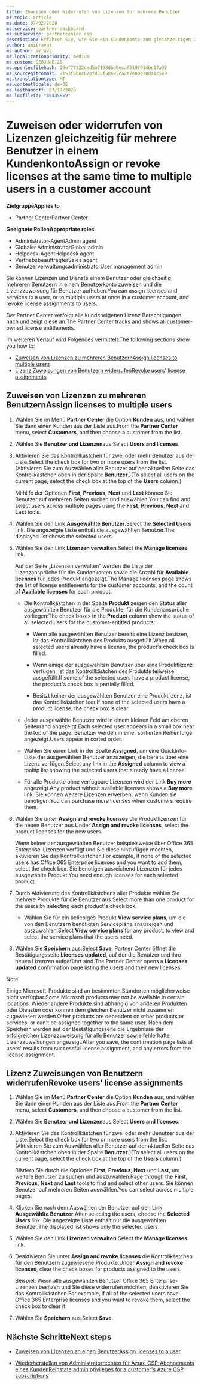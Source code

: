 ```yaml
---
title: Zuweisen oder Widerrufen von Lizenzen für mehrere Benutzer
ms.topic: article
ms.date: 07/02/2020
ms.service: partner-dashboard
ms.subservice: partnercenter-csp
description: Erfahren Sie, wie Sie ein Kundenkonto zum gleichzeitigen zuweisen oder widerrufen von Lizenzen und Diensten für einen oder mehrere Benutzer verwenden.
author: amitravat
ms.author: amrava
ms.localizationpriority: medium
ms.custom: SEOJUNE.20
ms.openlocfilehash: 20ef77322ced5a7198dbd0ecaf519f614bc17a32
ms.sourcegitcommit: 7153f0b8c67efd35f58695ca2a7e00e70da1c5e9
ms.translationtype: MT
ms.contentlocale: de-DE
ms.lasthandoff: 07/17/2020
ms.locfileid: "86435569"
---
```

# <a name="assign-or-revoke-licenses-at-the-same-time-to-multiple-users-in-a-customer-account"></a><span data-ttu-id="a2e3e-103">Zuweisen oder widerrufen von Lizenzen gleichzeitig für mehrere Benutzer in einem Kundenkonto</span><span class="sxs-lookup"><span data-stu-id="a2e3e-103">Assign or revoke licenses at the same time to multiple users in a customer account</span></span>

<span data-ttu-id="a2e3e-104">**Zielgruppe**</span><span class="sxs-lookup"><span data-stu-id="a2e3e-104">**Applies to**</span></span>

- <span data-ttu-id="a2e3e-105">Partner Center</span><span class="sxs-lookup"><span data-stu-id="a2e3e-105">Partner Center</span></span>

<span data-ttu-id="a2e3e-106">**Geeignete Rollen**</span><span class="sxs-lookup"><span data-stu-id="a2e3e-106">**Appropriate roles**</span></span>

- <span data-ttu-id="a2e3e-107">Administrator-Agent</span><span class="sxs-lookup"><span data-stu-id="a2e3e-107">Admin agent</span></span>
- <span data-ttu-id="a2e3e-108">Globaler Administrator</span><span class="sxs-lookup"><span data-stu-id="a2e3e-108">Global admin</span></span>
- <span data-ttu-id="a2e3e-109">Helpdesk-Agent</span><span class="sxs-lookup"><span data-stu-id="a2e3e-109">Helpdesk agent</span></span>
- <span data-ttu-id="a2e3e-110">Vertriebsbeauftragter</span><span class="sxs-lookup"><span data-stu-id="a2e3e-110">Sales agent</span></span>
- <span data-ttu-id="a2e3e-111">Benutzerverwaltungsadministrator</span><span class="sxs-lookup"><span data-stu-id="a2e3e-111">User management admin</span></span>

<span data-ttu-id="a2e3e-112">Sie können Lizenzen und Dienste einem Benutzer oder gleichzeitig mehreren Benutzern in einem Benutzerkonto zuweisen und die Lizenzzuweisung für Benutzer aufheben.</span><span class="sxs-lookup"><span data-stu-id="a2e3e-112">You can assign licenses and services to a user, or to multiple users at once in a customer account, and revoke license assignments to users.</span></span>

<span data-ttu-id="a2e3e-113">Der Partner Center verfolgt alle kundeneigenen Lizenz Berechtigungen nach und zeigt diese an.</span><span class="sxs-lookup"><span data-stu-id="a2e3e-113">The Partner Center tracks and shows all customer-owned license entitlements.</span></span>

<span data-ttu-id="a2e3e-114">Im weiteren Verlauf wird Folgendes vermittelt:</span><span class="sxs-lookup"><span data-stu-id="a2e3e-114">The following sections show you how to:</span></span>
- [<span data-ttu-id="a2e3e-115">Zuweisen von Lizenzen zu mehreren Benutzern</span><span class="sxs-lookup"><span data-stu-id="a2e3e-115">Assign licenses to multiple users</span></span>](#assign-licenses-to-groups)
- [<span data-ttu-id="a2e3e-116">Lizenz Zuweisungen von Benutzern widerrufen</span><span class="sxs-lookup"><span data-stu-id="a2e3e-116">Revoke users' license assignments</span></span>](#revoking-licenses)

<a href="" id="assign-licenses-to-groups"></a>
## <a name="assign-licenses-to-multiple-users"></a><span data-ttu-id="a2e3e-117">Zuweisen von Lizenzen zu mehreren Benutzern</span><span class="sxs-lookup"><span data-stu-id="a2e3e-117">Assign licenses to multiple users</span></span>

1. <span data-ttu-id="a2e3e-118">Wählen Sie im Menü **Partner Center** die Option **Kunden** aus, und wählen Sie dann einen Kunden aus der Liste aus.</span><span class="sxs-lookup"><span data-stu-id="a2e3e-118">From the **Partner Center** menu, select **Customers**, and then choose a customer from the list.</span></span>

2. <span data-ttu-id="a2e3e-119">Wählen Sie **Benutzer und Lizenzen**aus.</span><span class="sxs-lookup"><span data-stu-id="a2e3e-119">Select **Users and licenses**.</span></span>

3. <span data-ttu-id="a2e3e-120">Aktivieren Sie das Kontrollkästchen für zwei oder mehr Benutzer aus der Liste.</span><span class="sxs-lookup"><span data-stu-id="a2e3e-120">Select the check box for two or more users from the list.</span></span> <span data-ttu-id="a2e3e-121">(Aktivieren Sie zum Auswählen aller Benutzer auf der aktuellen Seite das Kontrollkästchen oben in der Spalte **Benutzer**.)</span><span class="sxs-lookup"><span data-stu-id="a2e3e-121">(To select all users on the current page, select the check box at the top of the **Users** column.)</span></span>

    <span data-ttu-id="a2e3e-122">Mithilfe der Optionen **First**, **Previous**, **Next** und **Last** können Sie Benutzer auf mehreren Seiten suchen und auswählen.</span><span class="sxs-lookup"><span data-stu-id="a2e3e-122">You can find and select users across multiple pages using the **First**, **Previous**, **Next** and **Last** tools.</span></span>

4. <span data-ttu-id="a2e3e-123">Wählen Sie den Link **Ausgewählte Benutzer**.</span><span class="sxs-lookup"><span data-stu-id="a2e3e-123">Select the **Selected Users** link.</span></span> <span data-ttu-id="a2e3e-124">Die angezeigte Liste enthält die ausgewählten Benutzer.</span><span class="sxs-lookup"><span data-stu-id="a2e3e-124">The displayed list shows the selected users.</span></span>

5. <span data-ttu-id="a2e3e-125">Wählen Sie den Link **Lizenzen verwalten**.</span><span class="sxs-lookup"><span data-stu-id="a2e3e-125">Select the **Manage licenses** link.</span></span>

    <span data-ttu-id="a2e3e-126">Auf der Seite „Lizenzen verwalten“ werden die Liste der Lizenzansprüche für die Kundenkonten sowie die Anzahl für **Available licenses** für jedes Produkt angezeigt.</span><span class="sxs-lookup"><span data-stu-id="a2e3e-126">The Manage licenses page shows the list of license entitlements for the customer accounts, and the count of **Available licenses** for each product.</span></span>

    - <span data-ttu-id="a2e3e-127">Die Kontrollkästchen in der Spalte **Produkt** zeigen den Status aller ausgewählten Benutzer für die Produkte, für die Kundenansprüche vorliegen:</span><span class="sxs-lookup"><span data-stu-id="a2e3e-127">The check boxes in the **Product** column show the status of all selected users for the customer-entitled products:</span></span>

       - <span data-ttu-id="a2e3e-128">Wenn alle ausgewählten Benutzer bereits eine Lizenz besitzen, ist das Kontrollkästchen des Produkts ausgefüllt.</span><span class="sxs-lookup"><span data-stu-id="a2e3e-128">When all selected users already have a license, the product's check box is filled.</span></span>

       - <span data-ttu-id="a2e3e-129">Wenn einige der ausgewählten Benutzer über eine Produktlizenz verfügen, ist das Kontrollkästchen des Produkts teilweise ausgefüllt.</span><span class="sxs-lookup"><span data-stu-id="a2e3e-129">If some of the selected users have a product license, the product's check box is partially filled.</span></span>

       - <span data-ttu-id="a2e3e-130">Besitzt keiner der ausgewählten Benutzer eine Produktlizenz, ist das Kontrollkästchen leer.</span><span class="sxs-lookup"><span data-stu-id="a2e3e-130">If none of the selected users have a product license, the check box is clear.</span></span>

    - <span data-ttu-id="a2e3e-131">Jeder ausgewählte Benutzer wird in einem kleinen Feld am oberen Seitenrand angezeigt.</span><span class="sxs-lookup"><span data-stu-id="a2e3e-131">Each selected user appears in a small box near the top of the page.</span></span> <span data-ttu-id="a2e3e-132">Benutzer werden in einer sortierten Reihenfolge angezeigt.</span><span class="sxs-lookup"><span data-stu-id="a2e3e-132">Users appear in sorted order.</span></span>

    - <span data-ttu-id="a2e3e-133">Wählen Sie einen Link in der Spalte **Assigned**, um eine QuickInfo-Liste der ausgewählten Benutzer anzuzeigen, die bereits über eine Lizenz verfügen.</span><span class="sxs-lookup"><span data-stu-id="a2e3e-133">Select any link in the **Assigned** column to view a tooltip list showing the selected users that already have a license.</span></span>

    - <span data-ttu-id="a2e3e-134">Für alle Produkte ohne verfügbare Lizenzen wird der Link **Buy more** angezeigt.</span><span class="sxs-lookup"><span data-stu-id="a2e3e-134">Any product without available licenses shows a **Buy more** link.</span></span> <span data-ttu-id="a2e3e-135">Sie können weitere Lizenzen erwerben, wenn Kunden sie benötigen.</span><span class="sxs-lookup"><span data-stu-id="a2e3e-135">You can purchase more licenses when customers require them.</span></span>

6. <span data-ttu-id="a2e3e-136">Wählen Sie unter **Assign and revoke licenses** die Produktlizenzen für die neuen Benutzer aus.</span><span class="sxs-lookup"><span data-stu-id="a2e3e-136">Under **Assign and revoke licenses**, select the product licenses for the new users.</span></span> 

   <span data-ttu-id="a2e3e-137">Wenn keiner der ausgewählten Benutzer beispielsweise über Office 365 Enterprise-Lizenzen verfügt und Sie diese hinzufügen möchten, aktivieren Sie das Kontrollkästchen.</span><span class="sxs-lookup"><span data-stu-id="a2e3e-137">For example, if none of the selected users has Office 365 Enterprise licenses and you want to add them, select the check box.</span></span> <span data-ttu-id="a2e3e-138">Sie benötigen ausreichend Lizenzen für jedes ausgewählte Produkt.</span><span class="sxs-lookup"><span data-stu-id="a2e3e-138">You need enough licenses for each selected product.</span></span>

7. <span data-ttu-id="a2e3e-139">Durch Aktivierung des Kontrollkästchens aller Produkte wählen Sie mehrere Produkte für die Benutzer aus.</span><span class="sxs-lookup"><span data-stu-id="a2e3e-139">Select more than one product for the users by selecting each product's check box.</span></span>
    -   <span data-ttu-id="a2e3e-140">Wählen Sie für ein beliebiges Produkt **View service plans**, um die von den Benutzern benötigten Servicepläne anzuzeigen und auszuwählen.</span><span class="sxs-lookup"><span data-stu-id="a2e3e-140">Select **View service plans** for any product, to view and select the service plans that the users need.</span></span>

8. <span data-ttu-id="a2e3e-141">Wählen Sie **Speichern** aus.</span><span class="sxs-lookup"><span data-stu-id="a2e3e-141">Select **Save**.</span></span> <span data-ttu-id="a2e3e-142">Partner Center öffnet die Bestätigungsseite **Licenses updated**, auf der die Benutzer und ihre neuen Lizenzen aufgeführt sind.</span><span class="sxs-lookup"><span data-stu-id="a2e3e-142">The Partner Center opens a **Licenses updated** confirmation page listing the users and their new licenses.</span></span>

>[!NOTE]
><span data-ttu-id="a2e3e-143">Einige Microsoft-Produkte sind an bestimmten Standorten möglicherweise nicht verfügbar.</span><span class="sxs-lookup"><span data-stu-id="a2e3e-143">Some Microsoft products may not be available in certain locations.</span></span> <span data-ttu-id="a2e3e-144">Wieder andere Produkte sind abhängig von anderen Produkten oder Diensten oder können dem gleichen Benutzer nicht zusammen zugewiesen werden.</span><span class="sxs-lookup"><span data-stu-id="a2e3e-144">Other products are dependent on other products or services, or can't be assigned together to the same user.</span></span> <span data-ttu-id="a2e3e-145">Nach dem Speichern werden auf der Bestätigungsseite die Ergebnisse der erfolgreichen Lizenzzuweisung für alle Benutzer sowie fehlerhafte Lizenzzuweisungen angezeigt.</span><span class="sxs-lookup"><span data-stu-id="a2e3e-145">After you save, the confirmation page lists all users' results from successful license assignment, and any errors from the license assignment.</span></span>

<a href="" id="revoking-licenses"></a>
## <a name="revoke-users-license-assignments"></a><span data-ttu-id="a2e3e-146">Lizenz Zuweisungen von Benutzern widerrufen</span><span class="sxs-lookup"><span data-stu-id="a2e3e-146">Revoke users' license assignments</span></span>

1. <span data-ttu-id="a2e3e-147">Wählen Sie im Menü **Partner Center** die Option **Kunden** aus, und wählen Sie dann einen Kunden aus der Liste aus.</span><span class="sxs-lookup"><span data-stu-id="a2e3e-147">From the **Partner Center** menu, select **Customers**, and then choose a customer from the list.</span></span>

2. <span data-ttu-id="a2e3e-148">Wählen Sie **Benutzer und Lizenzen**aus.</span><span class="sxs-lookup"><span data-stu-id="a2e3e-148">Select **Users and licenses**.</span></span>

3. <span data-ttu-id="a2e3e-149">Aktivieren Sie das Kontrollkästchen für zwei oder mehr Benutzer aus der Liste.</span><span class="sxs-lookup"><span data-stu-id="a2e3e-149">Select the check box for two or more users from the list.</span></span> <span data-ttu-id="a2e3e-150">(Aktivieren Sie zum Auswählen aller Benutzer auf der aktuellen Seite das Kontrollkästchen oben in der Spalte **Benutzer**.)</span><span class="sxs-lookup"><span data-stu-id="a2e3e-150">(To select all users on the current page, select the check box at the top of the **Users** column.)</span></span>

    <span data-ttu-id="a2e3e-151">Blättern Sie durch die Optionen **First**, **Previous**, **Next** und **Last**, um weitere Benutzer zu suchen und auszuwählen.</span><span class="sxs-lookup"><span data-stu-id="a2e3e-151">Page through the **First**, **Previous**, **Next** and **Last** tools to find and select other users.</span></span> <span data-ttu-id="a2e3e-152">Sie können Benutzer auf mehreren Seiten auswählen.</span><span class="sxs-lookup"><span data-stu-id="a2e3e-152">You can select across multiple pages.</span></span>

4. <span data-ttu-id="a2e3e-153">Klicken Sie nach dem Auswählen der Benutzer auf den Link **Ausgewählte Benutzer**.</span><span class="sxs-lookup"><span data-stu-id="a2e3e-153">After selecting the users, choose the **Selected Users** link.</span></span> <span data-ttu-id="a2e3e-154">Die angezeigte Liste enthält nur die ausgewählten Benutzer.</span><span class="sxs-lookup"><span data-stu-id="a2e3e-154">The displayed list shows only the selected users.</span></span>

5. <span data-ttu-id="a2e3e-155">Wählen Sie den Link **Lizenzen verwalten**.</span><span class="sxs-lookup"><span data-stu-id="a2e3e-155">Select the **Manage licenses** link.</span></span>

6. <span data-ttu-id="a2e3e-156">Deaktivieren Sie unter **Assign and revoke licenses** die Kontrollkästchen für den Benutzern zugewiesene Produkte.</span><span class="sxs-lookup"><span data-stu-id="a2e3e-156">Under **Assign and revoke licenses**, clear the check boxes for products assigned to the users.</span></span>

   <span data-ttu-id="a2e3e-157">Beispiel: Wenn alle ausgewählten Benutzer Office 365 Enterprise-Lizenzen besitzen und Sie diese widerrufen möchten, deaktivieren Sie das Kontrollkästchen.</span><span class="sxs-lookup"><span data-stu-id="a2e3e-157">For example, if all of the selected users have Office 365 Enterprise licenses and you want to revoke them, select the check box to clear it.</span></span>

7. <span data-ttu-id="a2e3e-158">Wählen Sie **Speichern** aus.</span><span class="sxs-lookup"><span data-stu-id="a2e3e-158">Select **Save**.</span></span>

## <a name="next-steps"></a><span data-ttu-id="a2e3e-159">Nächste Schritte</span><span class="sxs-lookup"><span data-stu-id="a2e3e-159">Next steps</span></span>

- [<span data-ttu-id="a2e3e-160">Zuweisen von Lizenzen an einen Benutzer</span><span class="sxs-lookup"><span data-stu-id="a2e3e-160">Assign licenses to a user</span></span>](assign-licenses-to-users.md)

- [<span data-ttu-id="a2e3e-161">Wiederherstellen von Administratorrechten für Azure CSP-Abonnements eines Kunden</span><span class="sxs-lookup"><span data-stu-id="a2e3e-161">Reinstate admin privileges for a customer's Azure CSP subscriptions</span></span>](revoke-reinstate-csp.md)